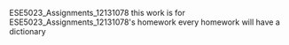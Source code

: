 ESE5023_Assignments_12131078
this work is for ESE5023_Assignments_12131078's homework
every homework will have a dictionary
